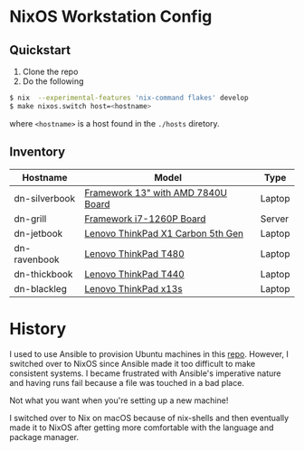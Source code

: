# NixOS Workstation Config

## Quickstart

1. Clone the repo
2. Do the following

```bash
$ nix  --experimental-features 'nix-command flakes' develop
$ make nixos.switch host=<hostname>
```

where `<hostname>` is a host found in the `./hosts` diretory.

## Inventory

| Hostname      | Model                              | Type    |
|---------------|------------------------------------|---------|
| dn-silverbook | [Framework 13" with AMD 7840U Board](https://en.wikipedia.org/wiki/Framework_Laptop) | Laptop  |
| dn-grill      | [Framework i7-1260P Board](https://en.wikipedia.org/wiki/Framework_Laptop) | Server  |
| dn-jetbook    | [Lenovo ThinkPad X1 Carbon 5th Gen](https://en.wikipedia.org/wiki/ThinkPad_X1_Carbon) | Laptop  |
| dn-ravenbook  | [Lenovo ThinkPad T480](https://en.wikipedia.org/wiki/ThinkPad_T_Series) | Laptop  |
| dn-thickbook  | [Lenovo ThinkPad T440](https://en.wikipedia.org/wiki/ThinkPad_T_Series) | Laptop  |
| dn-blackleg  | [Lenovo ThinkPad x13s](https://wiki.gentoo.org/wiki/Lenovo_ThinkPad_X13s) | Laptop  |

# History

I used to use Ansible to provision Ubuntu machines in this [repo](https://github.com/davidnuon/ubuntu-setup/).
However, I switched over to NixOS since Ansible made it too difficult to make consistent systems.
I became frustrated with Ansible's imperative nature and having runs fail because a file was touched in a bad place.

Not what you want when you're setting up a new machine!

I switched over to Nix on macOS because of nix-shells and then eventually made it to NixOS after getting more comfortable
with the language and package manager.
